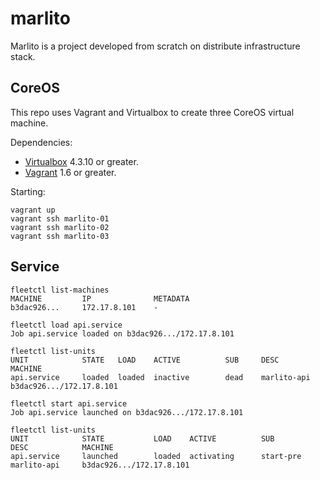 marlito
=======

Marlito is a project developed from scratch on distribute infrastructure stack.

CoreOS
------

This repo uses Vagrant and Virtualbox to create three CoreOS virtual machine.

Dependencies:

* [Virtualbox](https://www.virtualbox.org/) 4.3.10 or greater.
* [Vagrant](http://www.vagrantup.com/) 1.6 or greater.


Starting:

```
vagrant up
vagrant ssh marlito-01
vagrant ssh marlito-02
vagrant ssh marlito-03
```

Service
-------

```
fleetctl list-machines
MACHINE         IP              METADATA
b3dac926...     172.17.8.101    -
```

```
fleetctl load api.service
Job api.service loaded on b3dac926.../172.17.8.101
```

```
fleetctl list-units
UNIT            STATE   LOAD    ACTIVE          SUB     DESC           MACHINE
api.service     loaded  loaded  inactive        dead    marlito-api    b3dac926.../172.17.8.101
```

```
fleetctl start api.service
Job api.service launched on b3dac926.../172.17.8.101
```

```
fleetctl list-units
UNIT            STATE           LOAD    ACTIVE          SUB             DESC            MACHINE
api.service     launched        loaded  activating      start-pre       marlito-api     b3dac926.../172.17.8.101
```
